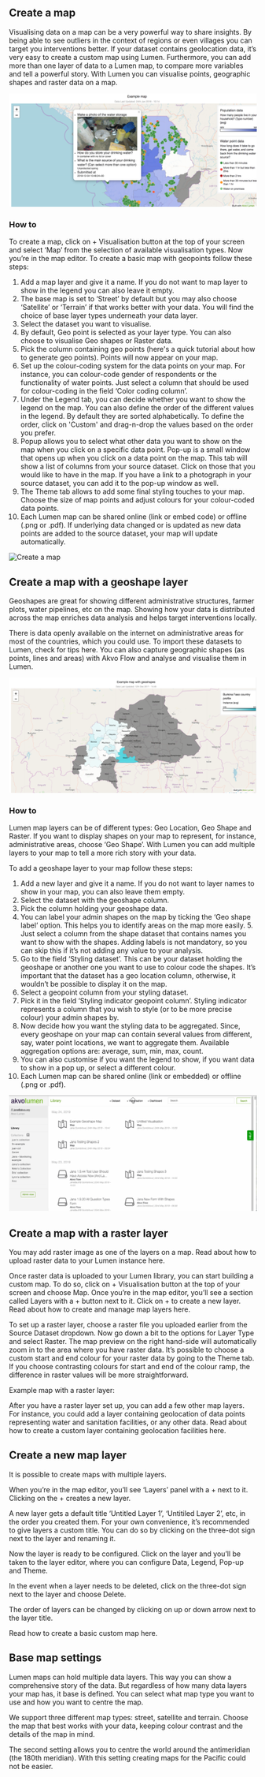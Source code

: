 ## Create a map
Visualising data on a map can be a very powerful way to share insights. By being able to see outliers in the context of regions or even villages you can target you interventions better. If your dataset contains geolocation data, it’s very easy to create a custom map using Lumen. Furthermore, you can add more than one layer of data to a Lumen map, to compare more variables and tell a powerful story. With Lumen you can visualise points, geographic shapes and raster data on a map. 

![Create a map](media/create_map.png)


### How to 
To create a map, click on + Visualisation button at the top of your screen and select ‘Map’ from the selection of available visualisation types.  Now you’re in the map editor. To create a basic map with geopoints follow these steps: 

1. Add a map layer and give it a name. If you do not want to map layer to show in the legend you can also leave it empty. 
2. The base map is set to ‘Street’ by default but you may also choose ‘Satellite’ or ‘Terrain’ if that works better with your data. You will find the choice of base layer types underneath your data  layer. 
3. Select the dataset you want to visualise. 
4. By default, Geo point is selected as your layer type. You can also choose to visualise Geo shapes or Raster data.
5. Pick the column containing geo points (here's a quick tutorial about how to generate geo points). Points will now appear on your map. 
6. Set up the colour-coding system for the data points on your map. For instance, you can colour-code gender of respondents or the functionality of water points. Just select a column that should be used for colour-coding in the field ‘Color coding column’.    
7. Under the Legend tab, you can decide whether you want to show the legend on the map. You can also define the order of the different values in the legend. By default they are sorted alphabetically. To define the order, click on 'Custom' and drag-n-drop the values based on the order you prefer. 
8. Popup allows you to select what other data you want to show on the map when you click on a specific data point. Pop-up is a small window that opens up when you click on a data point on the map. This tab will show a list of columns from your source dataset. Click on those that you would like to have in the map. If you have a link to a photograph in your source dataset, you can add it to the pop-up window as well.
9. The Theme tab allows to add some final styling touches to your map. Choose the size of map points and adjust colours for your colour-coded data points.   
10. Each Lumen map can be shared online (link or embed code) or offline (.png or .pdf). If underlying data changed or is updated as new data points are added to the source dataset, your map will update automatically.

![Create a map](media/create_map.gif)

## Create a map with a geoshape layer
Geoshapes are great for showing different administrative structures, farmer plots, water pipelines, etc on the map. Showing how your data is distributed across the map enriches data analysis and helps target interventions locally. 

There is data openly available on the internet on administrative areas for most of the countries, which you could use. To import these datasets to Lumen, check for tips here. You can also capture geographic shapes (as points, lines and areas) with Akvo Flow and analyse and visualise them in Lumen. 

![Create a map with a geoshape layer](media/create_geoshape_layer.png)


### How to 
Lumen map layers can be of different types: Geo Location, Geo Shape and Raster. If you want to display shapes on your map to represent, for instance, administrative areas, choose ‘Geo Shape’.  With Lumen you can add multiple layers to your map to tell a more rich story with your data. 

To add a geoshape layer to your map follow these steps: 

1. Add a new layer and give it a name. If you do not want to layer names to show in your map, you can also leave them empty. 
2. Select the dataset with the geoshape column. 
3. Pick the column holding your geoshape data. 
4. You can label your admin shapes on the map by ticking the ‘Geo shape label’ option. This helps you to identify areas on the map more easily. 5. Just select a column from the shape dataset that contains names you want to show with the shapes. Adding labels is not mandatory, so you can skip this if it’s not adding any value to your analysis.
6. Go to the field ‘Styling dataset’. This can be your dataset holding the geoshape or another one you want to use to colour code the shapes. It’s important that the dataset has a geo location column, otherwise, it wouldn’t be possible to display it on the map. 
7. Select a geopoint column from your styling dataset. 
8. Pick it in the field ‘Styling indicator geopoint column’. Styling indicator represents a column that you wish to style (or to be more precise colour) your admin shapes by. 
9. Now decide how you want the styling data to be aggregated. Since, every geoshape on your map can contain several values from different, say, water point locations, we want to aggregate them. Available aggregation options are: average, sum, min, max, count.
10. You can also customise if you want the legend to show, if you want data to show in a pop up, or select a different colour.
11. Each Lumen map can be shared online (link or embedded) or offline (.png or .pdf).

![Create a map with a geoshape layer](media/create_geoshape_layer.gif)

## Create a map with a raster layer
You may add raster image as one of the layers on a map. Read about how to upload raster data to your Lumen instance here.  

Once raster data is uploaded to your Lumen library, you can start building a custom map. To do so, click on + Visualisation button at the top of your screen and choose Map. Once you’re in the map editor, you’ll see a section called Layers with a + button next to it. Click on + to create a new layer. Read about how to create and manage map layers here.

To set up a raster layer, choose a raster file you uploaded earlier from the Source Dataset dropdown. Now go down a bit to the options for Layer Type and select Raster. The map preview on the right hand-side will automatically zoom in to the area where you have raster data. It’s possible to choose a custom start and end colour for your raster data by going to the Theme tab. If you choose contrasting colours for start and end of the colour ramp, the difference in raster values will be more straightforward.

Example map with a raster layer:



After you have a raster layer set up, you can add a few other map layers. For instance, you could add a layer containing geolocation of data points representing water and sanitation facilities, or any other data. Read about how to create a custom layer containing geolocation facilities here.

## Create a new map layer
It is possible to create maps with multiple layers.

When you’re in the map editor, you’ll see ‘Layers’ panel with a + next to it. Clicking on the + creates a new layer.  

A new layer gets a default title ‘Untitled Layer 1’, ‘Untitiled Layer 2’, etc, in the order you created them. For your own convenience, it’s recommended to give layers a custom title. You can do so by clicking on the three-dot sign next to the layer and renaming it.  

Now the layer is ready to be configured. Click on the layer and you’ll be taken to the layer editor, where you can configure Data, Legend, Pop-up and Theme. 




In the event when a layer needs to be deleted, click on the three-dot sign next to the layer and choose Delete.  

The order of layers can be changed by clicking on up or down arrow next to the layer title.

Read how to create a basic custom map here.

## Base map settings
Lumen maps can hold multiple data layers. This way you can show a comprehensive story of the data. But regardless of how many data layers your map has, it base is defined. You can select what map type you want to use and how you want to centre the map. 

We support three different map types: street, satellite and terrain. Choose the map that best works with your data, keeping colour contrast and the details of the map in mind. 

The second setting allows you to centre the world around the antimeridian (the 180th meridian). With this setting creating maps for the Pacific could not be easier. 

